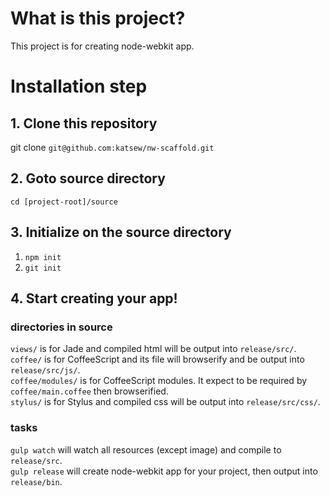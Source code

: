 # What is this project?
This project is for creating node-webkit app.

# Installation step

## 1. Clone this repository
git clone `git@github.com:katsew/nw-scaffold.git`

## 2. Goto source directory
`cd [project-root]/source`

## 3. Initialize on the source directory
1. `npm init`
2. `git init`

## 4. Start creating your app!

### directories in source

`views/` is for Jade and compiled html will be output into `release/src/`.  
`coffee/` is for CoffeeScript and its file will browserify and be output into `release/src/js/`.  
`coffee/modules/` is for CoffeeScript modules. It expect to be required by `coffee/main.coffee` then browserified.  
`stylus/` is for Stylus and compiled css will be output into `release/src/css/`.

### tasks

`gulp watch` will watch all resources (except image) and compile to `release/src`.  
`gulp release` will create node-webkit app for your project, then output into `release/bin`.


